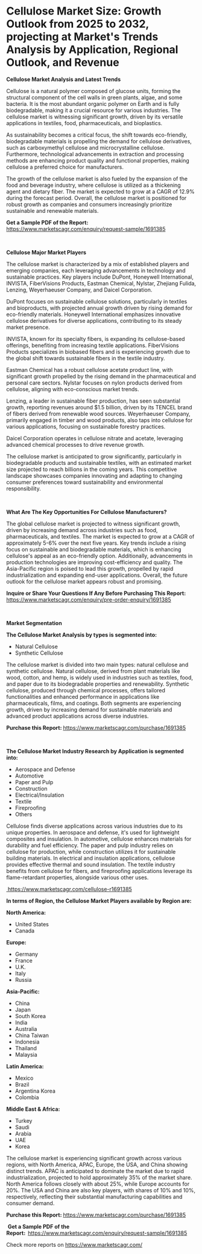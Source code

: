 <p><h1>Cellulose Market Size: Growth Outlook from 2025 to 2032, projecting at Market's Trends Analysis by Application, Regional Outlook, and Revenue</h1></p><p><strong>Cellulose Market Analysis and Latest Trends</strong></p>
<p><p>Cellulose is a natural polymer composed of glucose units, forming the structural component of the cell walls in green plants, algae, and some bacteria. It is the most abundant organic polymer on Earth and is fully biodegradable, making it a crucial resource for various industries. The cellulose market is witnessing significant growth, driven by its versatile applications in textiles, food, pharmaceuticals, and bioplastics. </p><p>As sustainability becomes a critical focus, the shift towards eco-friendly, biodegradable materials is propelling the demand for cellulose derivatives, such as carboxymethyl cellulose and microcrystalline cellulose. Furthermore, technological advancements in extraction and processing methods are enhancing product quality and functional properties, making cellulose a preferred choice for manufacturers. </p><p>The growth of the cellulose market is also fueled by the expansion of the food and beverage industry, where cellulose is utilized as a thickening agent and dietary fiber. The market is expected to grow at a CAGR of 12.9% during the forecast period. Overall, the cellulose market is positioned for robust growth as companies and consumers increasingly prioritize sustainable and renewable materials.</p></p>
<p><strong>Get a Sample PDF of the Report:&nbsp;</strong> <a href="https://www.marketscagr.com/enquiry/request-sample/1691385?utm_campaign=3448&utm_medium=2&utm_source=Github&utm_content=ia&utm_term=01042025&utm_id=cellulose">https://www.marketscagr.com/enquiry/request-sample/1691385</a></p>
<p>&nbsp;</p>
<p><strong>Cellulose Major Market Players</strong></p>
<p><p>The cellulose market is characterized by a mix of established players and emerging companies, each leveraging advancements in technology and sustainable practices. Key players include DuPont, Honeywell International, INVISTA, FiberVisions Products, Eastman Chemical, Nylstar, Zhejiang Fulida, Lenzing, Weyerhaeuser Company, and Daicel Corporation.</p><p>DuPont focuses on sustainable cellulose solutions, particularly in textiles and bioproducts, with projected annual growth driven by rising demand for eco-friendly materials. Honeywell International emphasizes innovative cellulose derivatives for diverse applications, contributing to its steady market presence.</p><p>INVISTA, known for its specialty fibers, is expanding its cellulose-based offerings, benefiting from increasing textile applications. FiberVisions Products specializes in biobased fibers and is experiencing growth due to the global shift towards sustainable fibers in the textile industry. </p><p>Eastman Chemical has a robust cellulose acetate product line, with significant growth propelled by the rising demand in the pharmaceutical and personal care sectors. Nylstar focuses on nylon products derived from cellulose, aligning with eco-conscious market trends.</p><p>Lenzing, a leader in sustainable fiber production, has seen substantial growth, reporting revenues around $1.5 billion, driven by its TENCEL brand of fibers derived from renewable wood sources. Weyerhaeuser Company, primarily engaged in timber and wood products, also taps into cellulose for various applications, focusing on sustainable forestry practices.</p><p>Daicel Corporation operates in cellulose nitrate and acetate, leveraging advanced chemical processes to drive revenue growth.</p><p>The cellulose market is anticipated to grow significantly, particularly in biodegradable products and sustainable textiles, with an estimated market size projected to reach billions in the coming years. This competitive landscape showcases companies innovating and adapting to changing consumer preferences toward sustainability and environmental responsibility.</p></p>
<p>&nbsp;</p>
<p><strong>What Are The Key Opportunities For Cellulose Manufacturers?</strong></p>
<p><p>The global cellulose market is projected to witness significant growth, driven by increasing demand across industries such as food, pharmaceuticals, and textiles. The market is expected to grow at a CAGR of approximately 5-6% over the next five years. Key trends include a rising focus on sustainable and biodegradable materials, which is enhancing cellulose's appeal as an eco-friendly option. Additionally, advancements in production technologies are improving cost-efficiency and quality. The Asia-Pacific region is poised to lead this growth, propelled by rapid industrialization and expanding end-user applications. Overall, the future outlook for the cellulose market appears robust and promising.</p></p>
<p><strong>Inquire or Share Your Questions If Any Before Purchasing This Report:</strong> <a href="https://www.marketscagr.com/enquiry/pre-order-enquiry/1691385?utm_campaign=3448&utm_medium=2&utm_source=Github&utm_content=ia&utm_term=01042025&utm_id=cellulose">https://www.marketscagr.com/enquiry/pre-order-enquiry/1691385</a></p>
<p>&nbsp;</p>
<p><strong>Market Segmentation</strong></p>
<p><strong>The Cellulose Market Analysis by types is segmented into:</strong></p>
<p><ul><li>Natural Cellulose</li><li>Synthetic Cellulose</li></ul></p>
<p><p>The cellulose market is divided into two main types: natural cellulose and synthetic cellulose. Natural cellulose, derived from plant materials like wood, cotton, and hemp, is widely used in industries such as textiles, food, and paper due to its biodegradable properties and renewability. Synthetic cellulose, produced through chemical processes, offers tailored functionalities and enhanced performance in applications like pharmaceuticals, films, and coatings. Both segments are experiencing growth, driven by increasing demand for sustainable materials and advanced product applications across diverse industries.</p></p>
<p><strong>Purchase this Report:&nbsp;</strong><a href="https://www.marketscagr.com/purchase/1691385?utm_campaign=3448&utm_medium=2&utm_source=Github&utm_content=ia&utm_term=01042025&utm_id=cellulose">https://www.marketscagr.com/purchase/1691385</a></p>
<p>&nbsp;</p>
<p><strong>The Cellulose Market Industry Research by Application is segmented into:</strong></p>
<p><ul><li>Aerospace and Defense</li><li>Automotive</li><li>Paper and Pulp</li><li>Construction</li><li>Electrical/Insulation</li><li>Textile</li><li>Fireproofing</li><li>Others</li></ul></p>
<p><p>Cellulose finds diverse applications across various industries due to its unique properties. In aerospace and defense, it's used for lightweight composites and insulation. In automotive, cellulose enhances materials for durability and fuel efficiency. The paper and pulp industry relies on cellulose for production, while construction utilizes it for sustainable building materials. In electrical and insulation applications, cellulose provides effective thermal and sound insulation. The textile industry benefits from cellulose for fibers, and fireproofing applications leverage its flame-retardant properties, alongside various other uses.</p></p>
<p><a href="https://www.marketscagr.com/cellulose-r1691385?utm_campaign=3448&utm_medium=2&utm_source=Github&utm_content=ia&utm_term=01042025&utm_id=cellulose">&nbsp;https://www.marketscagr.com/cellulose-r1691385</a></p>
<p><strong>In terms of Region, the Cellulose Market Players available by Region are:</strong></p>
<p>
    <p> <strong> North America: </strong>
        <ul>
            <li>United States</li>
            <li>Canada</li>
        </ul>
        </p> 
    <p> <strong> Europe: </strong>
        <ul>
            <li>Germany</li>
            <li>France</li>
            <li>U.K.</li>
            <li>Italy</li>
            <li>Russia</li>
        </ul>
        </p> 
    <p> <strong> Asia-Pacific: </strong>
        <ul>
            <li>China</li>
            <li>Japan</li>
            <li>South Korea</li>
            <li>India</li>
            <li>Australia</li>
            <li>China Taiwan</li>
            <li>Indonesia</li>
            <li>Thailand</li>
            <li>Malaysia</li>
        </ul>
        </p> 
    <p> <strong> Latin America: </strong>
        <ul>
            <li>Mexico</li>
            <li>Brazil</li>
            <li>Argentina Korea</li>
            <li>Colombia</li>
        </ul>
        </p> 
    <p> <strong> Middle East & Africa: </strong>
        <ul>
            <li>Turkey</li>
            <li>Saudi</li>
            <li>Arabia</li>
            <li>UAE</li>
            <li>Korea</li>
        </ul>
    </p>
    </p>
<p><p>The cellulose market is experiencing significant growth across various regions, with North America, APAC, Europe, the USA, and China showing distinct trends. APAC is anticipated to dominate the market due to rapid industrialization, projected to hold approximately 35% of the market share. North America follows closely with about 25%, while Europe accounts for 20%. The USA and China are also key players, with shares of 10% and 10%, respectively, reflecting their substantial manufacturing capabilities and consumer demand.</p></p>
<p><strong>Purchase this Report: </strong><a href="https://www.marketscagr.com/purchase/1691385?utm_campaign=3448&utm_medium=2&utm_source=Github&utm_content=ia&utm_term=01042025&utm_id=cellulose">https://www.marketscagr.com/purchase/1691385</a></p>
<p>&nbsp;<strong>Get a Sample PDF of the Report:&nbsp;&nbsp;</strong><a href="https://www.marketscagr.com/enquiry/request-sample/1691385?utm_campaign=3448&utm_medium=2&utm_source=Github&utm_content=ia&utm_term=01042025&utm_id=cellulose">https://www.marketscagr.com/enquiry/request-sample/1691385</a></p>
<p><strong></strong></p>
<p>Check more reports on <a href="https://www.marketscagr.com/?utm_campaign=3448&utm_medium=2&utm_source=Github&utm_content=ia&utm_term=01042025&utm_id=cellulose">https://www.marketscagr.com/</a></p>